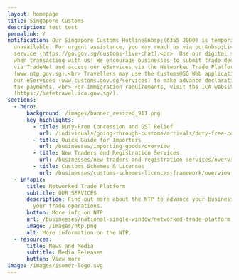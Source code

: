 ```yaml
---
layout: homepage
title: Singapore Customs
description: test test
permalink: /
notification: Our Singapore Customs Hotline&nbsp;(6355 2000) is temporarily
  unavailable. For urgent assistance, you may reach us via our&nbsp;Live-Chat
  service (https://go.gov.sg/customs-live-chat).<br>  Use our digital services
  when transacting with us! We encourage businesses to submit trade declarations
  via TradeNet and access our eServices via the Networked Trade Platform
  (www.ntp.gov.sg).<br> Travellers may use the Customs@SG Web application via
  our eServices (www.customs.gov.sg/services) to make advance declarations and
  tax payments. <br> For immigration requirements, visit the ICA website
  (https://safetravel.ica.gov.sg/).
sections:
  - hero:
      background: /images/banner_resized_911.png
      key_highlights:
        - title: Duty-Free Concession and GST Relief
          url: /individuals/going-through-customs/arrivals/duty-free-concession-and-gst-relief
        - title: Quick Guide for Importers
          url: /businesses/importing-goods/overview
        - title: New Traders and Registration Services
          url: /businesses/new-traders-and-registration-services/overview
        - title: Customs Schemes & Licences
          url: /businesses/customs-schemes-licences-framework/overview
  - infopic:
      title: Networked Trade Platform
      subtitle: OUR SERVICES
      description: Find out more about the NTP to advance your business and improve
        your trade operations.
      button: More info on NTP
      url: /businesses/national-single-window/networked-trade-platform
      image: /images/ntp.png
      alt: More information on the NTP.
  - resources:
      title: News and Media
      subtitle: Media Releases
      button: View more
image: /images/isomer-logo.svg
---
```


